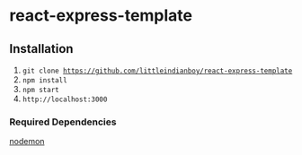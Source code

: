 # react-express-template


## Installation
1. <code>git clone https://github.com/littleindianboy/react-express-template</code> <br>
2. <code>npm install</code> <br>
3. <code>npm start</code> <br>
5. <code>http://localhost:3000</code>

### Required Dependencies

[nodemon](https://www.npmjs.com/package/nodemon)
